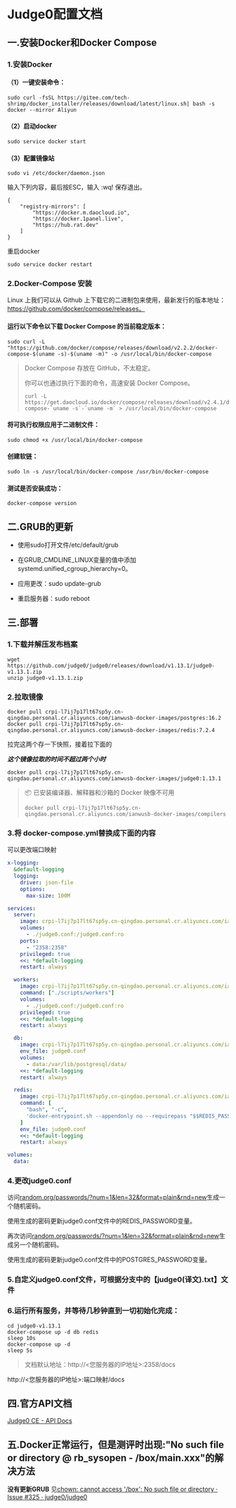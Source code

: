 # Judge0配置文档

## 一.安装Docker和Docker Compose

### 1.安装Docker



#### （1）一键安装命令：

```
sudo curl -fsSL https://gitee.com/tech-shrimp/docker_installer/releases/download/latest/linux.sh| bash -s docker --mirror Aliyun
```

#### （2）启动docker

```
sudo service docker start
```

#### （3）配置镜像站

```
sudo vi /etc/docker/daemon.json
```

输入下列内容，最后按ESC，输入 :wq! 保存退出。

```
{
    "registry-mirrors": [
        "https://docker.m.daocloud.io",
        "https://docker.1panel.live",
        "https://hub.rat.dev"
    ]
}
```

重启docker

```
sudo service docker restart
```

### 2.Docker-Compose 安装

Linux 上我们可以从 Github 上下载它的二进制包来使用，最新发行的版本地址：https://github.com/docker/compose/releases。

#### 运行以下命令以下载 Docker Compose 的当前稳定版本：

```
sudo curl -L "https://github.com/docker/compose/releases/download/v2.2.2/docker-compose-$(uname -s)-$(uname -m)" -o /usr/local/bin/docker-compose
```

> Docker Compose 存放在 GitHub，不太稳定。
>
> 你可以也通过执行下面的命令，高速安装 Docker Compose。
>
> ```
> curl -L https://get.daocloud.io/docker/compose/releases/download/v2.4.1/docker-compose-`uname -s`-`uname -m` > /usr/local/bin/docker-compose
> ```

#### 将可执行权限应用于二进制文件：

```
sudo chmod +x /usr/local/bin/docker-compose
```

#### 创建软链：

```
sudo ln -s /usr/local/bin/docker-compose /usr/bin/docker-compose
```

#### 测试是否安装成功：

```
docker-compose version
```

## 二.GRUB的更新

- 使用sudo打开文件/etc/default/grub

- 在GRUB_CMDLINE_LINUX变量的值中添加systemd.unified_cgroup_hierarchy=0。

- 应用更改：sudo update-grub

- 重启服务器：sudo reboot

## 三.部署

### 1.下载并解压发布档案

```
wget https://github.com/judge0/judge0/releases/download/v1.13.1/judge0-v1.13.1.zip
unzip judge0-v1.13.1.zip
```

### 2.拉取镜像

```
docker pull crpi-l7ij7p17lt67sp5y.cn-qingdao.personal.cr.aliyuncs.com/ianwusb-docker-images/postgres:16.2
docker pull crpi-l7ij7p17lt67sp5y.cn-qingdao.personal.cr.aliyuncs.com/ianwusb-docker-images/redis:7.2.4
```

拉完这两个存一下快照，接着拉下面的 

***这个镜像拉取的时间不超过两个小时***

```
docker pull crpi-l7ij7p17lt67sp5y.cn-qingdao.personal.cr.aliyuncs.com/ianwusb-docker-images/judge0:1.13.1
```

> 📦 已安装编译器、解释器和沙箱的 Docker 映像不可用
>
> ```
> docker pull crpi-l7ij7p17lt67sp5y.cn-qingdao.personal.cr.aliyuncs.com/ianwusb-docker-images/compilers
> ```

### 3.将 docker-compose.yml替换成下面的内容

可以更改端口映射

```yml
x-logging:
  &default-logging
  logging:
    driver: json-file
    options:
      max-size: 100M

services:
  server:
    image: crpi-l7ij7p17lt67sp5y.cn-qingdao.personal.cr.aliyuncs.com/ianwusb-docker-images/judge0:1.13.1
    volumes:
      - ./judge0.conf:/judge0.conf:ro
    ports:
      - "2358:2358"
    privileged: true
    <<: *default-logging
    restart: always

  workers:
    image: crpi-l7ij7p17lt67sp5y.cn-qingdao.personal.cr.aliyuncs.com/ianwusb-docker-images/judge0:1.13.1
    command: ["./scripts/workers"]
    volumes:
      - ./judge0.conf:/judge0.conf:ro
    privileged: true
    <<: *default-logging
    restart: always

  db:
    image: crpi-l7ij7p17lt67sp5y.cn-qingdao.personal.cr.aliyuncs.com/ianwusb-docker-images/postgres:16.2
    env_file: judge0.conf
    volumes:
      - data:/var/lib/postgresql/data/
    <<: *default-logging
    restart: always

  redis:
    image: crpi-l7ij7p17lt67sp5y.cn-qingdao.personal.cr.aliyuncs.com/ianwusb-docker-images/redis:7.2.4
    command: [
      "bash", "-c",
      'docker-entrypoint.sh --appendonly no --requirepass "$$REDIS_PASSWORD"'
    ]
    env_file: judge0.conf
    <<: *default-logging
    restart: always

volumes:
  data:
```

### 4.更改judge0.conf

访问[random.org/passwords/?num=1&len=32&format=plain&rnd=new](https://www.random.org/passwords/?num=1&len=32&format=plain&rnd=new)生成一个随机密码。

使用生成的密码更新judge0.conf文件中的REDIS_PASSWORD变量。

再次访问[random.org/passwords/?num=1&len=32&format=plain&rnd=new](https://www.random.org/passwords/?num=1&len=32&format=plain&rnd=new)生成另一个随机密码。

使用生成的密码更新judge0.conf文件中的POSTGRES_PASSWORD变量。

### 5.自定义judge0.conf文件，可根据分支中的【judge0(译文).txt】文件

### 6.运行所有服务，并等待几秒钟直到一切初始化完成：

```
cd judge0-v1.13.1
docker-compose up -d db redis
sleep 10s
docker-compose up -d
sleep 5s
```

> 文档默认地址：http://<您服务器的IP地址>:2358/docs

http://<您服务器的IP地址>:端口映射/docs

## 四.官方API文档

[Judge0 CE - API Docs](https://ce.judge0.com/docs)

## 五.Docker正常运行，但是测评时出现:"No such file or directory @ rb_sysopen - /box/main.xxx"的解决方法

**没有更新GRUB**
见[chown: cannot access '/box': No such file or directory · Issue #325 · judge0/judge0](https://github.com/judge0/judge0/issues/325)